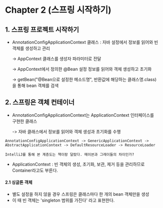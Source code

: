 # Chapter 2 (스프링 시작하기)

## 1. 스프링 프로젝트 시작하기

- AnnotationConfigApplicationContext 클래스 : 자바 설정에서 정보를 읽어와 빈 객체를 생성하고 관리
 
   -> AppContext 클래스를 생성자 파라미터로 전달
   
   -> AppContext에서 정의한 @Bean 설정 정보를 읽어와 객체 생성하고 초기화
   
   -> getBean("@Bean으로 설정한 메소드명", 반환값에 해당하는 클래스명.class)을 통해 bean 객체를 검색

## 2. 스프링은 객체 컨테이너
 
- AnnotationConfigApplicationContext는 ApplicationContext 인터페이스를 구현한 클래스
 
   -> 자바 클래스에서 정보를 읽어와 객체 생성과 초기화를 수행
   
```
AnnotationConfigApplicationContext -> GenericApplicationContext ->
AbstractApplicationContext -> DefaultResourceLoader -> ResourceLoader

IntelliJ를 통해 본 계층도는 책이랑 달랐다. 메이븐과 그레이들의 차이인가?
```
- ApplicationContext : 빈 객체의 생성, 초기화, 보관, 제거 등을 관리하므로 Container라고도 부른다.

#### 2.1 싱글톤 객체
- 별도 설정을 하지 않을 경우 스프링은 클래스마다 한 개의 bean 객체만을 생성
- 이 때 빈 객체는 'singleton 범위를 가진다' 라고 표현한다.